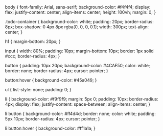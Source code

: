body {
    font-family: Arial, sans-serif;
    background-color: #f4f4f4;
    display: flex;
    justify-content: center;
    align-items: center;
    height: 100vh;
    margin: 0;
}

.todo-container {
    background-color: white;
    padding: 20px;
    border-radius: 8px;
    box-shadow: 0 4px 8px rgba(0, 0, 0, 0.1);
    width: 300px;
    text-align: center;
}

h1 {
    margin-bottom: 20px;
}

input {
    width: 80%;
    padding: 10px;
    margin-bottom: 10px;
    border: 1px solid #ccc;
    border-radius: 4px;
}

button {
    padding: 10px 20px;
    background-color: #4CAF50;
    color: white;
    border: none;
    border-radius: 4px;
    cursor: pointer;
}

button:hover {
    background-color: #45a049;
}

ul {
    list-style: none;
    padding: 0;
}

li {
    background-color: #f9f9f9;
    margin: 5px 0;
    padding: 10px;
    border-radius: 4px;
    display: flex;
    justify-content: space-between;
    align-items: center;
}

li button {
    background-color: #ff4d4d;
    border: none;
    color: white;
    padding: 5px 10px;
    border-radius: 4px;
    cursor: pointer;
}

li button:hover {
    background-color: #ff1a1a;
}
